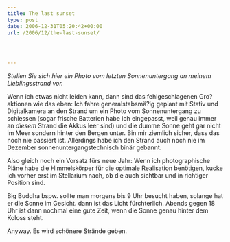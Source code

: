 ```yaml
---
title: The last sunset
type: post
date: 2006-12-31T05:20:42+00:00
url: /2006/12/the-last-sunset/




---
```

_Stellen Sie sich hier ein Photo vom letzten Sonnenuntergang an meinem Lieblingsstrand vor._

Wenn ich etwas nicht leiden kann, dann sind das fehlgeschlagenen Gro?aktionen wie das eben: Ich fahre generalstabsmä?ig geplant mit Stativ und Digitalkamera an den Strand um ein Photo vom Sonnenuntergang zu schiessen (sogar frische Batterien habe ich eingepasst, weil genau immer an _diesem_ Strand die Akkus leer sind) und die dumme Sonne geht gar nicht im Meer sondern hinter den Bergen unter. Bin mir ziemlich sicher, dass das noch nie passiert ist. Allerdings habe ich den Strand auch noch nie im Dezember sonnenuntergangstechnisch binär gebannt.

Also gleich noch ein Vorsatz fürs neue Jahr: Wenn ich photographische Pläne habe die Himmelskörper für die optimale Realisation benötigen, kucke ich vorher erst im Stellarium nach, ob die auch sichtbar und in richtiger Position sind.

Big Buddha bspw. sollte man morgens bis 9 Uhr besucht haben, solange hat er die Sonne im Gesicht. dann ist das Licht fürchterlich. Abends gegen 18 Uhr ist dann nochmal eine gute Zeit, wenn die Sonne genau hinter dem Koloss steht.

Anyway. Es wird schönere Strände geben.
